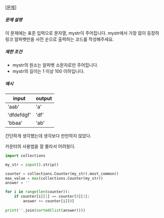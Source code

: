 [[문제](https://programmers.co.kr/learn/courses/4008/lessons/13246)]



##### 문제 설명

이 문제에는 표준 입력으로 문자열, mystr이 주어집니다. mystr에서 가장 많이 등장하링크 알파벳만을 사전 순으로 출력하는 코드를 작성해주세요.

##### 제한 조건

- mystr의 원소는 알파벳 소문자로만 주어집니다.
- mystr의 길이는 1 이상 100 이하입니다.

##### 예시

| input      | output |
| ---------- | ------ |
| 'aab'      | 'a'    |
| 'dfdefdgf' | 'df'   |
| 'bbaa'     | 'ab'   |



간단하게 생각했는데 생각보다 만만하지 않았다.

카운터의 사용법을 잘 몰라서 어려웠다.



```python
import collections

my_str = input().strip()

counter = collections.Counter(my_str).most_common()
max_value = max(collections.Counter(my_str))
answer = ''

for i in range(len(counter)):
    if counter[i][1] == counter[0][1]:
        answer += counter[i][0]
        
print(''.join(sorted(list(answer))))
```

